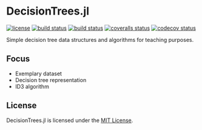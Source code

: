 # DecisionTrees.jl

[![license](https://img.shields.io/badge/license-MIT-blue.svg)](https://github.com/laschuet/DecisionTrees.jl/blob/master/LICENSE.txt)
[![build status](https://travis-ci.org/laschuet/DecisionTrees.jl.svg?branch=master)](https://travis-ci.org/laschuet/DecisionTrees.jl)
[![build status](https://ci.appveyor.com/api/projects/status/9rinbpnjg1dmkt0t/branch/master?svg=true)](https://ci.appveyor.com/project/laschuet/decisiontrees-jl/branch/master)
[![coveralls status](https://coveralls.io/repos/github/laschuet/DecisionTrees.jl/badge.svg?branch=master)](https://coveralls.io/github/laschuet/DecisionTrees.jl?branch=master)
[![codecov status](https://codecov.io/gh/laschuet/DecisionTrees.jl/branch/master/graph/badge.svg)](https://codecov.io/gh/laschuet/DecisionTrees.jl)

Simple decision tree data structures and algorithms for teaching purposes.

## Focus

* Exemplary dataset
* Decision tree representation
* ID3 algorithm

## License

DecisionTrees.jl is licensed under the [MIT License](./LICENSE.txt).
